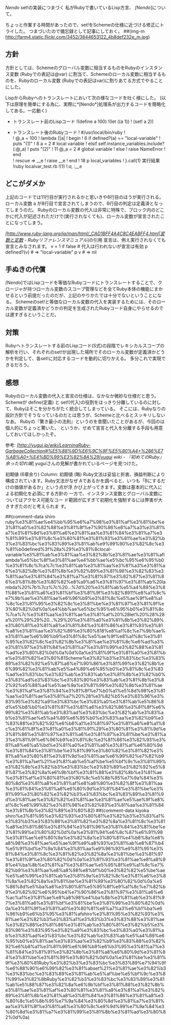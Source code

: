*Nendo* set!の実装につまづく
私がRubyで書いているLisp方言、 *[Nendo*]について。

ちょっと作業する時間があったので、set!をSchemeの仕様に近づける修正にトライした。
つまづいたので備忘録として記事にしておく。
 ##(img-m http://farm4.static.flickr.com/3452/3844653122_4b8def232e_m.jpg)

## 方針
方針としては、Schemeのグローバル変数に相当するものをRubyのインスタンス変数 (Rubyでの表記は@var) に割当て、Schemeのローカル変数に相当するものを、Rubyのローカル変数 (Rubyでの表記はvar)に割りあてる方式でやることにした。

LispからRubyへのトランスレートにおいて次の様なコードを吐く様にした。
(以下は原理を簡単にする為に、実際に*[Nendo*]処理系が出力するコードを簡略化してある。一応動く)

- トランスレート前のLispコード
!(define a 100)
!(let ((a 1))
!  (set! a 2))

- トランスレート後のRubyコード
!    #/usr/local/bin/ruby
!    
!    @_a = 100
!    lambda {|a|
!      begin
!  6     if defined?(a) == "local-variable"
!          puts "(1)"
!  8       a = 2     # local variable
!        elsif self.instance_variables.include?(:@_a)
!           puts "(2)"
! 11        @_a = 2   # global variable
!        else
!          raise NameError
!        end    
!      rescue => __e
!        raise __e
!      end
! 18   p local_variables
!    }.call(1)
実行結果
!ruby localvar_test.rb 
!(1)
!*:a, :__e*

## どこがダメか
上記のコードでは11行目が実行されるかと思いきや8行目のほうが実行される。
ローカル変数 a が8行目で宣言されてしまうので、6行目の判定は定義済となってしまうのだ。
Rubyのローカル変数の代入は非常に特殊で、ブロック内のどこかに代入が記述されただけで(実行されなくても)、ローカル変数が宣言されたことになってしまう。

 *[http://www.ruby-lang.org/ja/man/html/_CAD1BFF4A4C8C4EABFF4.html|変数と定数 - Rubyリファレンスマニュアル*]の引用
   宣言は、例え実行されなくても宣言とみなされます。
   v = 1 if false # 代入は行われないが宣言は有効
   p defined?(v)  # => "local-variable"
   p v            # => nil

## 手ぬきの代償
*[Nendo*]ではLispコードを等価なRubyコードにトランスレートすることで、クロージャが持つローカル変数のスコープ管理などを全てRuby本体の機能にまかせるという前提だったのだが、上記のやりかたでは十分でないということになる。
Schemeのset!と等価なローカル変数の代入を実装するためには、そのローカル変数が定義済かどうかの判定を生成されたRubyコード自身にやらせるのでは遅すぎるということだ。

## 対策
Rubyへトランスレートする前のLispコード(S式)の段階でレキシカルスコープの解析を行い、それぞれのset!が出現した場所でそのローカル変数が定義済かどうかを判定して、各set!に対応するコードを動的に切りかえる。
多分これで実現できるだろう。

## 感想
Rubyのローカル変数の代入と宣言の仕様は、なかなか微妙な仕様だと思う。
Schemeが define(定義) と set!(代入)の役割をはっきり分離しているのに対して、Rubyはそこを分かちがたく統合してしまっている。
そこには、Rubyなりの設計方針でそうなっているのだとは思うが、Schemeと比べるとスッキリしないなあ。
Rubyの『驚き最小の法則』というのを昔聞いたことがあるが、今回のは個人的にちょっと驚いた。
というか、せめて宣言と代入を分離する手段も用意しておいてほしかったぞ。

 参考: *[http://yugui.jp/wiki/LearningRuby-GarbageCollection#%E5%88%9D%E6%9C%9F%E5%80%A4+%286%E7%AB%A0+%E4%BD%99%E3%82%8A%29|yugui wiki - 『初めてのRuby』余った切れ端*]
 yuguiさんの見解が書かれているページを見つけた。
 
  初期値 (6章余り)
  Column: 初期値
 (略)
  Ruby文法は妥協と折衷、損益判断により構成されています。Ruby文法がなぜ
  Aであるかを調べると、いつも「Bにするだけの価値があるか」という点が浮
  かび上がってきます。変数は基本的に代入による初期化を必須にする方針の
  一方で、インスタンス変数とグローバル変数についてはアクセス可能なコー
  ド範囲が広すぎて初期化を強制するには弊害が大きすぎたのだと考えられま
  す。

##(comment-data shiro ruby%e3%81%ae%e4%bb%95%e6%a7%98%e3%81%af%e3%81%be%e3%81%a0%e3%82%88%e3%81%8f%e7%90%86%e8%a7%a3%e3%81%a7%e3%81%8d%e3%81%a6%e3%81%aa%e3%81%84%e3%81%a7%e3%81%99%e3%81%8c%e3%80%81%e3%81%93%e3%81%ae%e3%82%b3%e3%83%bc%e3%83%89%e3%81%ab%e9%99%90%e3%82%8c%e3%81%b0defined%3f%28a%29%e3%81%8clocal-variable%e3%81%ab%e3%81%aa%e3%82%8b%e3%81%ae%e3%81%aflambda%e5%bc%8f%e3%81%ae%e4%bb%ae%e5%bc%95%e6%95%b0%e3%81%8c%7ca%7c%e3%81%ab%e3%81%aa%e3%81%a3%e3%81%a6%e3%82%8b%e3%81%8b%e3%82%89%e3%81%98%e3%82%83%e3%81%aa%e3%81%84%e3%81%a7%e3%81%97%e3%82%87%e3%81%86%e3%81%8b%e3%80%82%e8%a9%a6%e3%81%97%e3%81%ab%20lambda%20%7b%7cz%7c%20...%7d%20%e3%81%ab%e5%a4%89%e3%81%88%e3%81%a6%e3%81%bf%e3%81%9f%e3%82%8911%e8%a1%8c%e7%9b%ae%e3%81%ae%e6%96%b9%e3%81%8c%e5%ae%9f%e8%a1%8c%e3%81%95%e3%82%8c%e3%81%be%e3%81%97%e3%81%9f%e3%80%82%0d%0a%e4%bb%ae%e5%bc%95%e6%95%b0%e3%81%8c%7ca%7c%e3%81%aa%e3%81%ae%e3%81%af%20%28let%20%28%28a%201%29%29%20...%29%20%e3%81%a0%e3%81%8b%e3%82%89%e3%80%81%e3%81%a8%e3%81%84%e3%81%86%e3%81%93%e3%81%a8%e3%81%aa%e3%82%89%e3%80%818%e8%a1%8c%e7%9b%ae%e3%81%ae%e6%96%b9%e3%81%8c%e5%ae%9f%e8%a1%8c%e3%81%95%e3%82%8c%e3%82%8b%e3%81%ae%e3%81%8c%e6%ad%a3%e3%81%97%e3%81%84%e3%81%a7%e3%81%99%e3%82%88%e3%81%ad%e3%80%82%0d%0a%0d%0a%e3%81%9f%e3%81%a0%e3%81%be%e3%81%82%e3%80%81Scheme%e3%82%b3%e3%83%bc%e3%83%89%e3%82%92%e5%87%a6%e7%90%86%e3%81%99%e3%82%8b%e6%99%82%e3%81%ab%e5%a4%89%e6%95%b0%e3%81%8c%e3%83%ad%e3%83%bc%e3%82%ab%e3%83%ab%e3%81%8b%e3%82%b0%e3%83%ad%e3%83%bc%e3%83%90%e3%83%ab%e3%81%8b%e3%82%92%e5%88%a4%e5%ae%9a%e3%81%99%e3%82%8b%e3%81%ae%e3%81%af%e3%81%94%e3%81%8f%e7%b0%a1%e5%8d%98%e3%81%aa%e3%81%ae%e3%81%a7%20%28%e3%82%b5%e3%83%96%e3%83%95%e3%82%a9%e3%83%bc%e3%83%a0%e3%81%ab%e5%86%8d%e5%b8%b0%e3%81%97%e3%81%a6%e3%82%86%e3%81%8f%e6%99%82%e3%81%ab%e3%83%ad%e3%83%bc%e3%82%ab%e3%83%ab%e3%81%ae%e5%a4%89%e6%95%b0%e3%83%aa%e3%82%b9%e3%83%88%e3%82%92%e6%b8%a1%e3%81%97%e3%81%a6%e8%a1%8c%e3%81%8f%e3%81%a0%e3%81%91%29%e3%80%81%e3%81%9d%e3%81%86%e3%81%97%e3%81%a6%e3%81%97%e3%81%be%e3%81%a3%e3%81%9f%e6%96%b9%e3%81%8c%e3%81%86%e3%82%93%e3%81%a8%e6%a5%bd%e3%81%a0%e3%81%a8%e3%81%af%e6%80%9d%e3%81%84%e3%81%be%e3%81%99%e3%80%82%e3%81%82%e3%81%a8%e3%80%81%e3%81%9d%e3%81%ae%e6%99%82%e7%82%b9%e3%81%a7set%21%e3%81%ab%e5%af%be%e5%bf%9c%e3%81%99%e3%82%8b%e3%82%b3%e3%83%bc%e3%83%89%e3%82%92%e5%88%87%e3%82%8a%e6%9b%bf%e3%81%88%e3%82%8b%e3%81%ae%e3%81%af%e3%80%81%e3%80%8c%e5%8b%95%e7%9a%84%e3%80%8d%e3%81%a8%e3%81%af%e8%a8%80%e3%82%8f%e3%81%aa%e3%81%84%e3%81%a8%e6%80%9d%e3%81%84%e3%81%be%e3%81%99%e3%80%82%e3%82%b3%e3%83%bc%e3%83%89%e3%81%9d%e3%81%ae%e3%82%82%e3%81%ae%e3%81%ae%e5%ae%9f%e8%a1%8c%e6%99%82%e3%81%98%e3%82%83%e3%81%aa%e3%81%84%e3%81%8b%e3%82%89%e3%80%82)
##(comment-data kiyoka shiro%e3%81%95%e3%82%93%e3%80%81%e3%82%b3%e3%83%a1%e3%83%b3%e3%83%88%e3%81%82%e3%82%8a%e3%81%8c%e3%81%a8%e3%81%86%e3%81%94%e3%81%96%e3%81%84%e3%81%be%e3%81%99%e3%80%82%0d%0a%e3%81%94%e6%8c%87%e6%91%98%e3%81%ae%e9%80%9a%e3%82%8a%e3%80%81%e4%b8%8a%e8%a8%98%e3%81%ae%e5%ae%9f%e9%a8%93%e3%81%ab%e8%87%b4%e5%91%bd%e7%9a%84%e3%81%aa%e9%96%93%e9%81%95%e3%81%84%e3%81%8c%e3%81%82%e3%82%8a%e3%81%be%e3%81%97%e3%81%9f%e3%80%82%0d%0a%e3%81%93%e3%81%ae%e8%a8%98%e4%ba%8b%e3%81%a7%e3%81%ae%e5%95%8f%e9%a1%8c%e7%82%b9%e3%81%ae%e8%a8%98%e8%bf%b0%e3%82%82%e5%be%ae%e5%a6%99%e3%81%ab%e3%81%9a%e3%82%8c%e3%81%a6%e3%81%8a%e3%82%8a%e3%81%be%e3%81%99%e3%80%82%0d%0a%e5%86%8d%e5%ba%a6%e3%80%81%e5%95%8f%e9%a1%8c%e7%82%b9%e3%82%92%e6%95%b4%e7%90%86%e3%81%97%e3%81%a6%e6%ac%a1%e3%81%ae%e8%a8%98%e4%ba%8b%e3%81%ab%e3%81%97%e3%81%a6%e3%81%bf%e3%81%be%e3%81%99%e3%80%82%0d%0a%e3%81%9f%e3%81%a0%e3%80%81%e8%a7%a3%e6%b1%ba%e6%96%b9%e6%b3%95%e3%81%afshiro%e3%81%95%e3%82%93%e3%81%ae%e3%82%b3%e3%83%a1%e3%83%b3%e3%83%88%e3%81%ae%e3%82%88%e3%81%86%e3%81%ab%e3%80%81%e3%82%b5%e3%83%96%e3%83%95%e3%82%a9%e3%83%bc%e3%83%a0%e3%81%ab%e3%83%ad%e3%83%bc%e3%82%ab%e3%83%ab%e5%a4%89%e6%95%b0%e3%81%ae%e3%83%aa%e3%82%b9%e3%83%88%e3%82%92%e6%b8%a1%e3%81%99%e6%96%b9%e6%b3%95%e3%81%a7%e3%81%84%e3%81%91%e3%82%8b%e3%81%a8%e6%80%9d%e3%81%84%e3%81%be%e3%81%99%e3%80%82%0d%0a%e3%81%be%e3%81%9f%e3%80%81Ruby%e3%82%b3%e3%83%bc%e3%83%89%e7%94%9f%e6%88%90%e6%99%82%e3%81%abset%21%e3%81%ae%e3%82%b3%e3%83%bc%e3%83%89%e3%81%ab%e5%af%be%e5%bf%9c%e3%81%99%e3%82%8bRuby%e3%82%b3%e3%83%bc%e3%83%89%e3%81%ab%e5%88%87%e3%82%8a%e6%9b%bf%e3%81%88%e3%82%8b%e3%81%ae%e3%81%af%e3%80%81%e3%81%a9%e3%81%a1%e3%82%89%e3%81%8b%e3%81%a8%e3%81%84%e3%81%86%e3%81%a8%e3%80%8c%e5%8b%95%e7%9a%84%e3%80%8d%e3%81%a7%e3%81%aa%e3%81%8f%e3%81%a6%e3%80%8c%e9%9d%99%e7%9a%84%e3%80%8d%e3%81%a7%e3%81%99%e3%81%8b%e3%81%ad%e3%80%82%0d%0a)
